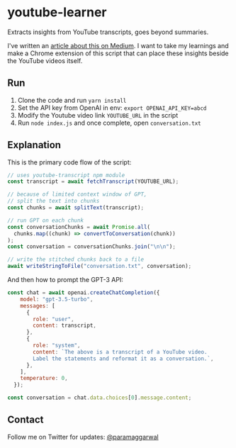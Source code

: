 # youtube-learner
Extracts insights from YouTube transcripts, goes beyond summaries.

I've written an [article about this on Medium](https://medium.com/@paramaggarwal/beyond-summaries-how-to-use-gpt-to-learn-from-long-youtube-interviews-bba3a5d6aba8). I want to take my learnings and make a Chrome extension of this script that can place these insights beside the YouTube videos itself.

## Run

1. Clone the code and run `yarn install`
2. Set the API key from OpenAI in env: `export OPENAI_API_KEY=abcd`
3. Modify the Youtube video link `YOUTUBE_URL` in the script
4. Run `node index.js` and once complete, open `conversation.txt`

## Explanation

This is the primary code flow of the script:

```javascript
// uses youtube-transcript npm module
const transcript = await fetchTranscript(YOUTUBE_URL);

// because of limited context window of GPT,
// split the text into chunks
const chunks = await splitText(transcript);

// run GPT on each chunk
const conversationChunks = await Promise.all(
  chunks.map((chunk) => convertToConversation(chunk))
);
const conversation = conversationChunks.join("\n\n");

// write the stitched chunks back to a file
await writeStringToFile("conversation.txt", conversation);
```

And then how to prompt the GPT-3 API:

```javascript
const chat = await openai.createChatCompletion({
    model: "gpt-3.5-turbo",
    messages: [
      {
        role: "user",
        content: transcript,
      },
      {
        role: "system",
        content: `The above is a transcript of a YouTube video.
        Label the statements and reformat it as a conversation.`,
      },
    ],
    temperature: 0,
  });

const conversation = chat.data.choices[0].message.content;
```

## Contact

Follow me on Twitter for updates: [@paramaggarwal](https://twitter.com/paramaggarwal)
